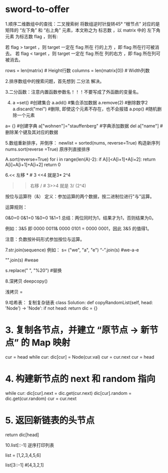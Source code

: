 # sword-to-offer
1.顺序二维数组中的查找：二叉搜索树
将数组逆时针旋转45°
“根节点” 对应的是矩阵的 “左下角” 和 “右上角” 元素，本文称之为 标志数 ，以 matrix 中的 左下角元素 为标志数 flag ，则有:

若 flag > target ，则 target 一定在 flag 所在 行的上方 ，即 flag 所在行可被消去。
若 flag < target ，则 target 一定在 flag 所在 列的右方 ，即 flag 所在列可被消去。

rows = len(matrix) # Height行数
columns = len(matrix[0]) # Width列数

2.排序数组中的搜索问题，首先想到 二分法 解决。

3.二分函数：注意内置函数参数名！！！不要写成了外函数的变量名。

4. a =set() #创建集合
a.add() #集合添加数据
a.remove(2) #删除数字2
a.discard("mei") #删除, 即使这个元素不存在，也不会报错
a.pop() #随机删除一个元素

a= {} #创建字典
a["wohnen"]="stauffenberg" #字典添加数据
del a["name"] #删除某个键及其对应的数据

5.数组重新排序，并倒序：
newlist = sorted(nums, reverse=True) 构造新序列
nums.sort(reverse =True) 原序列直接排序

A.sort(reverse=True)
for i in range(len(A)-2):
if A[i]<A[i+1]+A[i+2]:
return A[i]+A[i+1]+A[i+2]
return 0

6.<< 左移 *      # 3 <<4 就是3* 2^4

>> 右移 /        # 3>>4 就是 3/ (2^4)

按位与运算符（&）
定义：参加运算的两个数据，按二进制位进行"与"运算。

运算规则：

0&0=0 0&1=0 1&0=0 1&1=1
总结：两位同时为1，结果才为1，否则结果为0。

例如：3&5 即 0000 0011& 0000 0101 = 0000 0001，因此 3&5 的值得1。

注意：负数按补码形式参加按位与运算。

7.str.join(sequence)
例如：
s= ("we", "a", "e")
“-”.join(s) #we-a-e

"".join(s) #weae

s.replace(" ", "%20") #替换

8.深拷贝 deepcopy()

浅拷贝 =

9.哈希表： 复制复杂链表
class Solution:
def copyRandomList(self, head: 'Node') -> 'Node':
if not head: return
dic = {}
# 3. 复制各节点，并建立 “原节点 -> 新节点” 的 Map 映射
cur = head
while cur:
dic[cur] = Node(cur.val)
cur = cur.next
cur = head
# 4. 构建新节点的 next 和 random 指向
while cur:
dic[cur].next = dic.get(cur.next)
dic[cur].random = dic.get(cur.random)
cur = cur.next
# 5. 返回新链表的头节点
return dic[head]

10.list[::-1] 逆序打印列表

list = [1,2,3,4,5,6]

list[3::-1] #[4,3,2,1]
